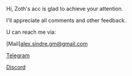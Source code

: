 Hi, Zoth's acc is glad to achieve 
your attention.

I'll appreciate all comments and other feedback.

U can reach me via:

[Mail]alex.sindre.gm@gmail.com

[Telegram](https://t.me/sindrezoth)

[Discord](https://discordapp.com/users/425580696602673153)
